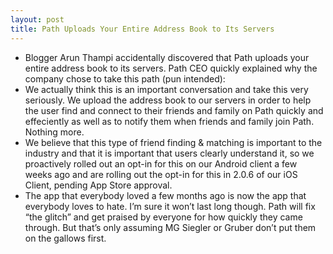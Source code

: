 ```yaml
---
layout: post
title: Path Uploads Your Entire Address Book to Its Servers
---
```

* Blogger Arun Thampi accidentally discovered that Path uploads your entire address book to its servers. Path CEO quickly explained why the company chose to take this path (pun intended):
* We actually think this is an important conversation and take this very seriously. We upload the address book to our servers in order to help the user find and connect to their friends and family on Path quickly and effeciently as well as to notify them when friends and family join Path. Nothing more.
* We believe that this type of friend finding & matching is important to the industry and that it is important that users clearly understand it, so we proactively rolled out an opt-in for this on our Android client a few weeks ago and are rolling out the opt-in for this in 2.0.6 of our iOS Client, pending App Store approval.
* The app that everybody loved a few months ago is now the app that everybody loves to hate. I’m sure it won’t last long though. Path will fix “the glitch” and get praised by everyone for how quickly they came through. But that’s only assuming MG Siegler or Gruber don’t put them on the gallows first.

